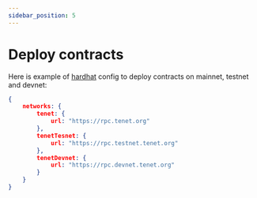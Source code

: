 ```yaml
---
sidebar_position: 5
---
```


# Deploy contracts

Here is example of [hardhat](https://hardhat.org) config to deploy contracts on mainnet, testnet and devnet:

```json title="hardhat.config.js"
{
    networks: {
        tenet: {    
            url: "https://rpc.tenet.org"
        },
        tenetTesnet: {
            url: "https://rpc.testnet.tenet.org"
        },
        tenetDevnet: {
            url: "https://rpc.devnet.tenet.org"
        }
    }
}
```